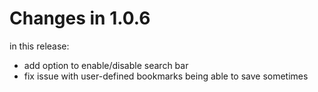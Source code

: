 # Changes in 1.0.6

in this release:

- add option to enable/disable search bar
- fix issue with user-defined bookmarks being able to save sometimes
